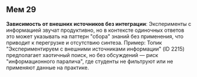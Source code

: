 ## Мем 29

**Зависимость от внешних источников без интеграции**: Эксперименты с информацией звучат продуктивно, но в контексте одиночных ответов это может указывать на паттерн "сбора" знаний без применения, что приводит к перегрузке и отсутствию синтеза. Пример: Топик "Экспериментируем с внешними источниками информации" (ID 2215) предполагает хаотичный поиск, но без обсуждений — риск "информационного паралича", где студенты не фильтруют или не применяют данные на практике.